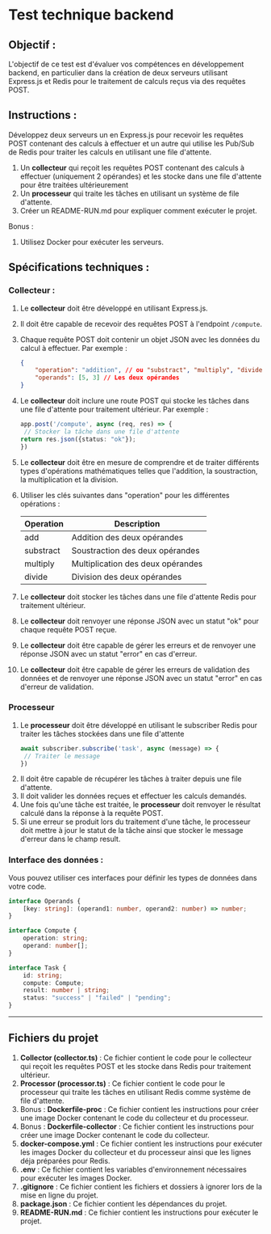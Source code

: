# Test technique backend

## Objectif :
L'objectif de ce test est d'évaluer vos compétences en développement backend, en particulier dans la création de deux serveurs utilisant Express.js et Redis pour le traitement de calculs reçus via des requêtes POST.

## Instructions :
Développez deux serveurs un en Express.js pour recevoir les requêtes POST contenant des calculs à effectuer et un autre qui utilise les Pub/Sub de Redis pour traiter les calculs en utilisant une file d'attente.
1. Un **collecteur** qui reçoit les requêtes POST contenant des calculs à effectuer (uniquement 2 opérandes) et les stocke dans une file d'attente pour être traitées ultérieurement
2. Un **processeur** qui traite les tâches en utilisant un système de file d'attente.
3. Créer un README-RUN.md pour expliquer comment exécuter le projet.

Bonus : 
1. Utilisez Docker pour exécuter les serveurs. 

## Spécifications techniques :
### Collecteur :
1. Le **collecteur** doit être développé en utilisant Express.js.
2. Il doit être capable de recevoir des requêtes POST à l'endpoint `/compute`.
3. Chaque requête POST doit contenir un objet JSON avec les données du calcul à effectuer. Par exemple :
    ```json
    {
        "operation": "addition", // ou "substract", "multiply", "divide"
        "operands": [5, 3] // Les deux opérandes
    }
    ```
4. Le **collecteur** doit inclure une route POST qui stocke les tâches dans une file d'attente pour traitement ultérieur. Par exemple :   
      ```typescript
   app.post('/compute', async (req, res) => {
       // Stocker la tâche dans une file d'attente
      return res.json({status: "ok"});
   })
   ```   
5. Le **collecteur** doit être en mesure de comprendre et de traiter différents types d'opérations mathématiques telles que l'addition, la soustraction, la multiplication et la division.
6. Utiliser les clés suivantes dans "operation" pour les différentes opérations :

   | Operation | Description                       |
   |-----------|-----------------------------------|
   | add       | Addition des deux opérandes       |
   | substract | Soustraction des deux opérandes   |
   | multiply  | Multiplication des deux opérandes |
   | divide    | Division des deux opérandes       |

7. Le **collecteur** doit stocker les tâches dans une file d'attente Redis pour traitement ultérieur.
8. Le **collecteur** doit renvoyer une réponse JSON avec un statut "ok" pour chaque requête POST reçue.
9. Le **collecteur** doit être capable de gérer les erreurs et de renvoyer une réponse JSON avec un statut "error" en cas d'erreur.
10. Le **collecteur** doit être capable de gérer les erreurs de validation des données et de renvoyer une réponse JSON avec un statut "error" en cas d'erreur de validation.



### Processeur
1. Le **processeur** doit être développé en utilisant le subscriber Redis pour traiter les tâches stockées dans une file d'attente
      ```typescript
   await subscriber.subscribe('task', async (message) => {
       // Traiter le message
   })
   ```
2. Il doit être capable de récupérer les tâches à traiter depuis une file d'attente.
3. Il doit valider les données reçues et effectuer les calculs demandés.
4. Une fois qu'une tâche est traitée, le **processeur** doit renvoyer le résultat calculé dans la réponse à la requête POST.
5. Si une erreur se produit lors du traitement d'une tâche, le processeur doit mettre à jour le statut de la tâche ainsi que stocker le message d'erreur dans le champ result.

### Interface des données :
Vous pouvez utiliser ces interfaces pour définir les types de données dans votre code.
```typescript
interface Operands {
    [key: string]: (operand1: number, operand2: number) => number;
}

interface Compute {
    operation: string;
    operand: number[];
}

interface Task {
    id: string;
    compute: Compute;
    result: number | string;
    status: "success" | "failed" | "pending";
}
```


---

## Fichiers du projet

1. **Collector (collector.ts)** : Ce fichier contient le code pour le collecteur qui reçoit les requêtes POST et les stocke dans Redis pour traitement ultérieur.
2. **Processor (processor.ts)** : Ce fichier contient le code pour le processeur qui traite les tâches en utilisant Redis comme système de file d'attente.
3. Bonus : **Dockerfile-proc** : Ce fichier contient les instructions pour créer une image Docker contenant le code du collecteur et du processeur.
3.  Bonus : **Dockerfile-collector** : Ce fichier contient les instructions pour créer une image Docker contenant le code du collecteur.
4. **docker-compose.yml** : Ce fichier contient les instructions pour exécuter les images Docker du collecteur et du processeur ainsi que les lignes déja préparées pour Redis. 
5. **.env** : Ce fichier contient les variables d'environnement nécessaires pour exécuter les images Docker.
6. **.gitignore** : Ce fichier contient les fichiers et dossiers à ignorer lors de la mise en ligne du projet.
7. **package.json** : Ce fichier contient les dépendances du projet.
8. **README-RUN.md** : Ce fichier contient les instructions pour exécuter le projet.

